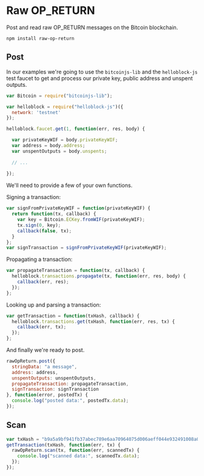 Raw OP_RETURN
===

Post and read raw OP_RETURN messages on the Bitcoin blockchain.

```
npm install raw-op-return
```

Post
---

In our examples we're going to use the ```bitcoinjs-lib``` and the ```helloblock-js``` test faucet to get and process our private key, public address and unspent outputs.

```javascript
var Bitcoin = require("bitcoinjs-lib");

var helloblock = require("helloblock-js")({
  network: 'testnet'
});

helloblock.faucet.get(1, function(err, res, body) {

  var privateKeyWIF = body.privateKeyWIF;
  var address = body.address;
  var unspentOutputs = body.unspents;
  
  // ...
  
});
```

We'll need to provide a few of your own functions.

Signing a transaction:
```javascript
var signFromPrivateKeyWIF = function(privateKeyWIF) {
  return function(tx, callback) {
    var key = Bitcoin.ECKey.fromWIF(privateKeyWIF);
    tx.sign(0, key); 
    callback(false, tx);
  }
};
var signTransaction = signFromPrivateKeyWIF(privateKeyWIF);
```

Propagating a transaction:
```javascript
var propagateTransaction = function(tx, callback) {
  helloblock.transactions.propagate(tx, function(err, res, body) {
    callback(err, res);
  });
};
```

Looking up and parsing a transaction:
```javascript
var getTransaction = function(txHash, callback) {
  helloblock.transactions.get(txHash, function(err, res, tx) {
    callback(err, tx);
  });
};
```

And finally we're ready to post.

```javascript
rawOpReturn.post({
  stringData: "a message",
  address: address,
  unspentOutputs: unspentOutputs,
  propagateTransaction: propagateTransaction,
  signTransaction: signTransaction
}, function(error, postedTx) {
  console.log("posted data:", postedTx.data);
});
```

Scan
---

```javascript
var txHash = "b9a5a9bf941fb37abec789e6aa70964075d006aeff044e932491008a0a51577d";
getTransaction(txHash, function(err, tx) {
  rawOpReturn.scan(tx, function(err, scannedTx) {
    console.log("scanned data:", scannedTx.data);
  });
});
```